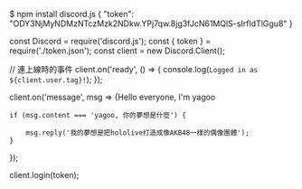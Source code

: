 $ npm install discord.js
{
    "token": "ODY3NjMyNDMzNTczMzk2NDkw.YPj7qw.8jg3fJcN61MQlS-sIrfIdTlGgu8"
}

const Discord = require('discord.js');
const { token } = require('./token.json');
const client = new Discord.Client();

// 連上線時的事件
client.on('ready', () => {
    console.log(`Logged in as ${client.user.tag}!`);
});


client.on('message', msg => {Hello everyone, I'm yagoo
    
    if (msg.content === 'yagoo, 你的夢想是什麼') {

        msg.reply('我的夢想是把hololive打造成像AKB48一樣的偶像團體');
    }
});

client.login(token);
